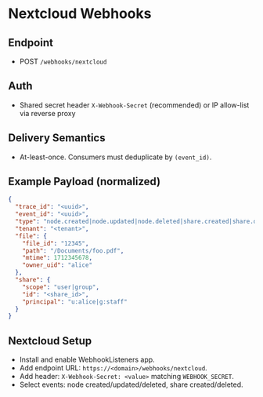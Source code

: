 # Nextcloud Webhooks

## Endpoint

- POST `/webhooks/nextcloud`

## Auth

- Shared secret header `X-Webhook-Secret` (recommended) or IP allow-list via reverse proxy

## Delivery Semantics

- At-least-once. Consumers must deduplicate by `(event_id)`.

## Example Payload (normalized)

```json
{
  "trace_id": "<uuid>",
  "event_id": "<uuid>",
  "type": "node.created|node.updated|node.deleted|share.created|share.deleted",
  "tenant": "<tenant>",
  "file": {
    "file_id": "12345",
    "path": "/Documents/foo.pdf",
    "mtime": 1712345678,
    "owner_uid": "alice"
  },
  "share": {
    "scope": "user|group",
    "id": "<share_id>",
    "principal": "u:alice|g:staff"
  }
}
```

## Nextcloud Setup

- Install and enable WebhookListeners app.
- Add endpoint URL: `https://<domain>/webhooks/nextcloud`.
- Add header: `X-Webhook-Secret: <value>` matching `WEBHOOK_SECRET`.
- Select events: node created/updated/deleted, share created/deleted.

